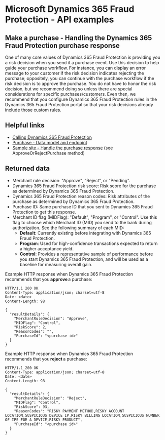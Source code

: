 # Microsoft Dynamics 365 Fraud Protection - API examples
## Make a purchase - Handling the Dynamics 365 Fraud Protection purchase response

One of many core values of Dynamics 365 Fraud Protection is providing you a risk decision when you send it a purchase event. Use this decision to help guide your purchase workflow. For instance, you can display an error message to your customer if the risk decision indicates rejecting the purchase; oppositely, you can continue with the purchase workflow if the risk decision is to approve the purchase. You do not have to honor the risk decision, but we recommend doing so unless there are special considerations for specific purchases/customers. Even then, we recommend that you configure Dynamics 365 Fraud Protection rules in the Dynamics 365 Fraud Protection portal so that your risk decisions already include those custom rules.

## Helpful links
- [Calling Dynamics 365 Fraud Protection](./Authenticate&#32;and&#32;call&#32;Fraud&#32;Protection.md)
- [Purchase - Data model and endpoint](https://apidocs.microsoft.com/services/graphriskapi#/KnowledgeGatewayEvent/KnowledgeGatewayEventActivitiesPurchasePost)
- [Sample site - Handle the purchase response](../src/Web/Controllers/BasketController.cs) (see ApproveOrRejectPurchase method)

## Returned data
- Merchant rule decision: "Approve", "Reject", or "Pending".
- Dynamics 365 Fraud Protection risk score: Risk score for the purchase as determined by Dynamics 365 Fraud Protection.
- Dynamics 365 Fraud Protection reason codes: Risk attributes of the purchase as determined by Dynamics 365 Fraud Protection.
- Purchase ID: Same purchase ID that you sent to Dynamics 365 Fraud Protection to get this response.
- Merchant ID flag (MIDFlag): "Default", "Program", or "Control". Use this flag to choose which Merchant ID (MID) you send to the bank during authorization. See the following summary of each MID:
  - **Default**: Currently existing before integrating with Dynamics 365 Fraud Protection. 
  - **Program**: Used for high-confidence transactions expected to return a higher acceptance yield. 
  - **Control**: Provides a representative sample of performance before you start Dynamics 365 Fraud Protection, and will be used as a baseline for measuring overall gain.

Example HTTP response when Dynamics 365 Fraud Protection recommends that you **approve** a purchase:
```http
HTTP/1.1 200 OK
Content-Type: application/json; charset=utf-8
Date: <date>
Content-Length: 98

{
  "resultDetails": {
    "MerchantRuleDecision": "Approve",
    "MIDFlag": "Control",
    "RiskScore": 2,
    "ReasonCodes": "",
    "PurchaseId": "<purchase id>"
  }
}
```

Example HTTP response when Dynamics 365 Fraud Protection recommends that you **reject** a purchase: 
```http
HTTP/1.1 200 OK
Content-Type: application/json; charset=utf-8
Date: <date>
Content-Length: 98

{
  "resultDetails": {
    "MerchantRuleDecision": "Reject",
    "MIDFlag": "Control",
    "RiskScore": 93,
    "ReasonCodes": "RISKY PAYMENT METHOD,RISKY ACCOUNT LOCATION,SUSPICIOUS DEVICE IP,RISKY BILLING LOCATION,SUSPICIOUS NUMBER OF IPS FOR A DEVICE,RISKY PRODUCT",
    "PurchaseId": "<purchase id>"
  }
}
```
